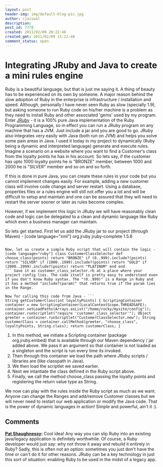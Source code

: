 ```yaml
---
layout: post
header-img: img/default-blog-pic.jpg
author: rjaiswal
description: 
post_id: 7778
created: 2011/02/09 20:22:48
created_gmt: 2011/02/09 15:22:48
comment_status: open
---
```


# Integrating JRuby and Java to create a mini rules engine

Ruby is a beautiful language, but that is just me saying it. A thing of beauty has to be experienced on its own by someone. A major reason behind the slow adoption of Ruby in the enterprise is infrastructure / installation and speed. Although, personally I have never seen Ruby as slow (specially 1.9), but asking someone to run Ruby code on his/her machine is a problem as they need to install Ruby and other associated 'gems' used by my program. Enter [JRuby][1] \- it is a 100% pure Java implementation of the Ruby Programming Language, so in effect you can run a JRuby program on any machine that has a JVM. Just include a jar and you are good to go.  JRuby also integrates very easily with Java (both run on JVM) and helps you solve some pain areas in Java. I used it today in my project to dynamically (Ruby being a dynamic and interpreted language) generate and execute rules. Imagine a scenario on a website where you want to find a Customer's class from the loyalty points he has in his account. So lets say, if the customer has upto 1000 loyalty points he is "BRONZE" member, between 1000 and 2000 he is "SILVER" member and so on and so forth.

If this is done in pure Java, you can create these rules in your code but you cannot implement changes easily. For example, adding a new customer class will involve code change and server restart. Using a database, properties files or a rules engine will still not offer you a lot and will be difficult to setup and maintain and one can be assured that they will need to restart the server sooner or later as rules become complex. 

However, if we implement this logic in JRuby we will have reasonably clean code and logic can be delegated to a clean and dynamic language like Ruby which even a business manager can maintain.

So lets get started. First let us add the JRuby jar to our project (through Maven) - [code language="xml"] <dependency> <groupId>org.jruby</groupId> <artifactId>jruby-complete</artifactId> <version>1.5.6</version> </dependency> 
 ```

Now, let us create a simple Ruby script that will contain the logic - [code language="ruby"] class CustomerClassSelector def choose_class(points) return "BRONZE" if (0..999).include?(points) return "SILVER" if (1000..1999).include?(points) return "GOLD" if (2000..2999).include?(points) return "PLATINUM" end end 
 ``` Save it as customer_class_selector.rb at a place where your project config lies. The code itself is pretty easy to understand even if you don't know Ruby syntax. The "(0..999)" is a Range in Ruby and it has a method "include?(param)" that returns true if the param lies in the Range.

Now for calling this code from Java - ``` 
 String getCustomerClass(int loyaltyPoints) { ScriptingContainer container = new ScriptingContainer(LocalContextScope.THREADSAFE); container.setLoadPaths(Arrays.asList("/home/rocky/mysite/config")); container.runScriptlet("require 'customer_class_selector'"); Object greeter = container.runScriptlet("CustomerClassSelector.new"); String customerClass = container.callMethod(greeter, "choose_class", loyaltyPoints, String.class); return customerClass; } 
 ```

  1. In this method, we initiate a Scripting container (package org.jruby.embed) that is available through our Maven dependency / jar added above. We pass it an argument so that container is not loaded as a singleton and the script is run every time its invoked. 
  2. Then through this container we load the path where JRuby scripts / libraries are (like classpath in Java).
  3. We then load the scriptlet we saved earlier.
  4. Next we intantiate the class defined in the Ruby script above.
  5. Finally, we call the method choose_class passing the loyalty points and registering the return value type as String.

We now can play with the rules inside the Ruby script as much as we want. Anyone can change the Ranges and add/remove Customer classes but we will never need to restart our web application or modify the Java code. That is the power of dynamic languages in action! Simple and powerful, ain't it :).

   [1]: http://www.jruby.org

## Comments

**[Pat Shaughnessy](#5284 "2011-02-10 21:16:48"):** Cool idea! Any way you can slip Ruby into an existing java/legacy application is definitely worthwhile. Of course, a Ruby developer would just say: why not throw it away and rebuild it entirely in Ruby? Sadly, this is often not an option: sometimes you just don't have the time or can't do it for other reasons. JRuby can be a key technology in just this sort of situation: enabling Ruby to be used in the midst of a legacy app.

